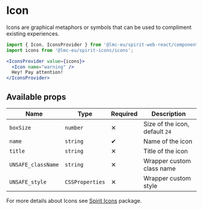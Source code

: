 # Icon

Icons are graphical metaphors or symbols that can be used to compliment existing experiences.

```jsx
import { Icon, IconsProvider } from '@lmc-eu/spirit-web-react/components';
import icons from '@lmc-eu/spirit-icons/icons';
```

```jsx
<IconsProvider value={icons}>
  <Icon name="warning" />
  Hey! Pay attention!
</IconsProvider>
```

## Available props

| Name               | Type            | Required | Description                    |
| ------------------ | --------------- | -------- | ------------------------------ |
| `boxSize`          | `number`        | ✕        | Size of the icon, default `24` |
| `name`             | `string`        | ✔        | Name of the icon               |
| `title`            | `string`        | ✕        | Title of the icon              |
| `UNSAFE_className` | `string`        | ✕        | Wrapper custom class name      |
| `UNSAFE_style`     | `CSSProperties` | ✕        | Wrapper custom style           |

For more details about Icons see [Spirit Icons](https://github.com/lmc-eu/spirit-design-system/blob/main/packages/icons/README.md) package.
